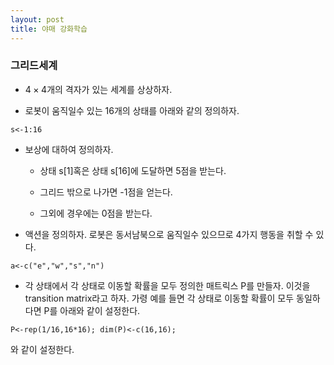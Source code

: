 ```yaml
---
layout: post
title: 야매 강화학습
---
```


### 그리드세계 

- $4\times 4$개의 격자가 있는 세계를 상상하자. 

- 로봇이 움직일수 있는 16개의 상태를 아래와 같의 정의하자. 

```{r}
s<-1:16
```

- 보상에 대하여 정의하자. 
  
  - 상태 s[1]혹은 상태 s[16]에 도달하면 5점을 받는다. 

  - 그리드 밖으로 나가면 -1점을 얻는다. 
  
  - 그외에 경우에는 0점을 받는다. 

- 액션을 정의하자. 로봇은 동서남북으로 움직일수 있으므로 4가지 행동을 취할 수 있다.

```{r}
a<-c("e","w","s","n")
```

- 각 상태에서 각 상태로 이동할 확률을 모두 정의한 매트릭스 P를 만들자. 이것을 transition matrix라고 하자. 가령 예를 들면 각 상태로 이동할 확률이 모두 동일하다면 P를 아래와 같이 설정한다. 

```{r}
P<-rep(1/16,16*16); dim(P)<-c(16,16);
```
와 같이 설정한다. 


